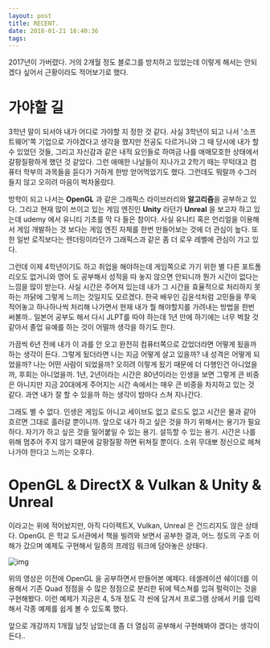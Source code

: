 ```yaml
---
layout: post
title: RECENT.
date: 2018-01-21 16:40:36
tags: 
---
```


2017년이 가버렸다. 거의 2개월 정도 블로그를 방치하고 있었는데 이렇게 해서는 안되겠다 싶어서 근황이라도 적어보기로 했다.

# 가야할 길

3학년 말이 되서야 내가 어디로 가야할 지 정한 것 같다. 사실 3학년이 되고 나서 '소프트웨어'쪽 기업으로 가야겠다고 생각을 했지만 전공도 다르거니와 그 때 당시에 내가 할 수 있었던 것들, 그리고 자신감과 같은 내적 요인들로 하여금 나를 애매모호한 상태에서 갈팡질팡하게 했던 것 같았다. 그런 애매한 나날들이 지나가고 2학기 때는 무턱대고 컴퓨터 학부의 과목들을 듣다가 거하게 한방 얻어먹었기도 했다. 그런데도 뭐랄까 수그러들지 않고 오히려 마음이 벅차올랐다.

방학이 되고 나서는 **OpenGL** 과 같은 그래픽스 라이브러리와 **알고리즘**을 공부하고 있다. 그리고 현재 많이 쓰이고 있는 게임 엔진인 **Unity** 라던가 **Unreal** 을 보고자 하고 있는데 udemy 에서 유니티 기초를 막 다 들은 참이다. 사실 유니티 혹은 언리얼을 이용해서 게임 개발하는 것 보다는 게임 엔진 자체를 한번 만들어보는 것에 더 관심이 높다. 또한 일반 로직보다는 렌더링이라던가 그래픽스과 같은 좀 더 로우 레벨에 관심이 가고 있다.

그런데 이제 4학년이기도 하고 취업을 해야하는데 게임쪽으로 가기 위한 별 다른 포트폴리오도 없거니와 영어 도 공부해서 성적을 따 놓지 않으면 안되니까 뭔가 시간이 없다는 느낌을 많이 받는다. 사실 시간은 주어져 있는데 내가 그 시간을 효율적으로 처리하지 못하는 까닭에 그렇게 느끼는 것일지도 모르겠다. 한국 배우인 김윤석처럼 고민들을 쭈욱 적어놓고 하나하나씩 처리해 나가면서 현재 내가 뭘 해야할지를 가려내는 방법을 한번 써볼까.. 일본어 공부도 해서 다시 JLPT를 따야 하는데 1년 만에 하기에는 너무 벅찰 것 같아서 졸업 유예를 하는 것이 어떨까 생각을 하기도 한다.

가끔씩 6년 전에 내가 이 과를 안 오고 완전히 컴퓨터쪽으로 갔었더라면 어떻게 됬을까 하는 생각이 든다. 그렇게 됬더라면 나는 지금 어떻게 살고 있을까? 내 성격은 어떻게 되었을까? 나는 어떤 사람이 되었을까? 오히려 이렇게 됬기 때문에 더 다행인건 아니었을까, 후회는 아니었을까. 1년, 2년이라는 시간은 80년이라는 인생을 보면 그렇게 큰 비중은 아니지만 지금 20대에게 주어지는 시간 속에서는 매우 큰 비중을 차지하고 있는 것 같다. 과연 내가 잘 할 수 있을까 하는 생각이 밤마다 스쳐 지나간다.

그래도 별 수 없다. 인생은 게임도 아니고 세이브도 없고 로드도 없고 시간은 물과 같아 흐르면 그대로 흘러갈 뿐이니까. 앞으로 내가 하고 싶은 것을 하기 위해서는 용기가 필요하다. 자기가 하고 싶은 것을 밀어붙일 수 있는 용기. 설득할 수 있는 용기. 시간은 나를 위해 멈추어 주지 않기 떄문에 갈팡질팡 하면 뒤쳐질 뿐이다. 소위 무대뽀 정신으로 헤쳐나가야 한다고 느끼는 오후다.

# OpenGL & DirectX & Vulkan & Unity & Unreal

이라고는 위에 적어놨지만, 아직 다이렉트X, Vulkan, Unreal 은 건드리지도 않은 상태다. OpenGL 은 학교 도서관에서 책을 빌려와 보면서 공부한 결과, 어느 정도의 구조 이해가 갔으며 예제도 구현해서 일종의 프레임 워크에 담아놓은 상태다.

![img](..\..\..\..\..\images\201801\Tesselation.gif)

위의 영상은 이전에 OpenGL 을 공부하면서 만들어본 예제다. 테셀레이션 쉐이더를 이용해서 기존 Quad 정점을 수 많은 정점으로 분리한 뒤에 텍스쳐를 입혀 펄럭이는 것을 구현해봤다. 이런 예제가 지금은 4, 5개 정도 각 씬에 담겨서 프로그램 상에서 키를 입력해서 각종 예제를 쉽게 볼 수 있도록 했다.

앞으로 개강까지 1개월 남짓 남았는데 좀 더 열심히 공부해서 구현해봐야 겠다는 생각이 든다..